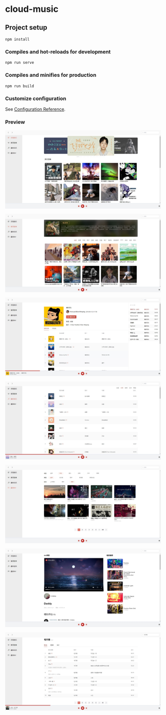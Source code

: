 # cloud-music

## Project setup
```
npm install
```

### Compiles and hot-reloads for development
```
npm run serve
```

### Compiles and minifies for production
```
npm run build
```

### Customize configuration
See [Configuration Reference](https://cli.vuejs.org/config/).

### Preview

![](./docs/discovery.jpg)

![](./docs/playlists.jpg)

![](./docs/playlist.jpg)

![](./docs/songs.jpg)

![](./docs/mvs.jpg)

![](./docs/mv.jpg)

![](./docs/result.jpg)